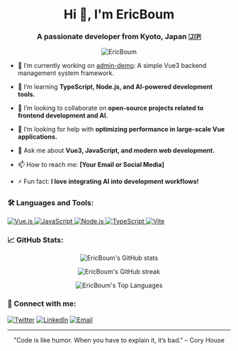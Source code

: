 <h1 align="center">Hi 👋, I'm EricBoum</h1>
<h3 align="center">A passionate developer from Kyoto, Japan 🇯🇵</h3>

<p align="center">
  <img src="https://komarev.com/ghpvc/?username=EricBoum&label=Profile%20views&color=0e75b6&style=flat" alt="EricBoum" />
</p>

- 🔭 I’m currently working on [admin-demo](https://github.com/EricBoum/admin-demo): A simple Vue3 backend management system framework.

- 🌱 I’m learning **TypeScript, Node.js, and AI-powered development tools.**

- 👯 I’m looking to collaborate on **open-source projects related to frontend development and AI.**

- 🤔 I’m looking for help with **optimizing performance in large-scale Vue applications.**

- 💬 Ask me about **Vue3, JavaScript, and modern web development.**

- 📫 How to reach me: **[Your Email or Social Media]**

- ⚡ Fun fact: **I love integrating AI into development workflows!**

### 🛠️ Languages and Tools:

<p align="left">
  <a href="https://vuejs.org/" target="_blank"> <img src="https://img.shields.io/badge/Vue.js-35495E?style=for-the-badge&logo=vue.js&logoColor=4FC08D" alt="Vue.js" /> </a>
  <a href="https://www.javascript.com/" target="_blank"> <img src="https://img.shields.io/badge/JavaScript-F7DF1E?style=for-the-badge&logo=javascript&logoColor=black" alt="JavaScript" /> </a>
  <a href="https://nodejs.org/" target="_blank"> <img src="https://img.shields.io/badge/Node.js-339933?style=for-the-badge&logo=node.js&logoColor=white" alt="Node.js" /> </a>
  <a href="https://www.typescriptlang.org/" target="_blank"> <img src="https://img.shields.io/badge/TypeScript-007ACC?style=for-the-badge&logo=typescript&logoColor=white" alt="TypeScript" /> </a>
  <a href="https://vitejs.dev/" target="_blank"> <img src="https://img.shields.io/badge/Vite-646CFF?style=for-the-badge&logo=vite&logoColor=white" alt="Vite" /> </a>
</p>

### 📈 GitHub Stats:

<p align="center">
  <img src="https://github-readme-stats.vercel.app/api?username=EricBoum&show_icons=true&theme=radical" alt="EricBoum's GitHub stats" />
</p>

<p align="center">
  <img src="https://github-readme-streak-stats.herokuapp.com/?user=EricBoum&theme=radical" alt="EricBoum's GitHub streak" />
</p>

<p align="center">
  <img src="https://github-readme-stats.vercel.app/api/top-langs/?username=EricBoum&layout=compact&theme=radical" alt="EricBoum's Top Languages" />
</p>

### 🔗 Connect with me:

<p align="left">
  <a href="https://twitter.com/your_twitter_handle" target="blank"><img align="center" src="https://img.shields.io/badge/Twitter-1DA1F2?style=for-the-badge&logo=twitter&logoColor=white" alt="Twitter" /></a>
  <a href="https://linkedin.com/in/your_linkedin_profile" target="blank"><img align="center" src="https://img.shields.io/badge/LinkedIn-0077B5?style=for-the-badge&logo=linkedin&logoColor=white" alt="LinkedIn" /></a>
  <a href="mailto:your_email@example.com"><img align="center" src="https://img.shields.io/badge/Email-D14836?style=for-the-badge&logo=gmail&logoColor=white" alt="Email" /></a>
</p>

---

<p align="center">"Code is like humor. When you have to explain it, it’s bad." – Cory House</p>
